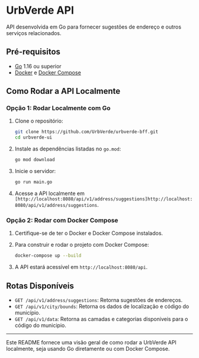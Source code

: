 
# UrbVerde API

API desenvolvida em Go para fornecer sugestões de endereço e outros serviços relacionados.

## Pré-requisitos

- [Go](https://golang.org/doc/install) 1.16 ou superior
- [Docker](https://www.docker.com/) e [Docker Compose](https://docs.docker.com/compose/)

## Como Rodar a API Localmente

### Opção 1: Rodar Localmente com Go

1. Clone o repositório:
   ```bash
   git clone https://github.com/UrbVerde/urbverde-bff.git
   cd urbverde-ui
   ```

2. Instale as dependências listadas no `go.mod`:
   ```bash
   go mod download
   ```

3. Inicie o servidor:
   ```bash
   go run main.go
   ```

4. Acesse a API localmente em `[http://localhost:8080/api/v1/address/suggestions]http://localhost:8080/api/v1/address/suggestions`.

### Opção 2: Rodar com Docker Compose

1. Certifique-se de ter o Docker e Docker Compose instalados.

2. Para construir e rodar o projeto com Docker Compose:
   ```bash
   docker-compose up --build
   ```

5. A API estará acessível em `http://localhost:8080/api`.

## Rotas Disponíveis

- `GET /api/v1/address/suggestions`: Retorna sugestões de endereços.
- `GET /api/v1/city/bounds`: Retorna os dados de localização e código do município.
- `GET /api/v1/data`: Retorna as camadas e categorias disponiveis para o código do municipio.

---

Este README fornece uma visão geral de como rodar a UrbVerde API localmente, seja usando Go diretamente ou com Docker Compose.
